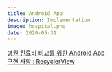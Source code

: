 ```yaml
---
title: Android App
description: Implementation
image: hospital.png
date: 2020-05-31
---
```


<a href="https://github.com/hayleyshim/Howmuch">병원 진료비 비교를 위한 Android App
<br>구현 사항 : RecyclerView
